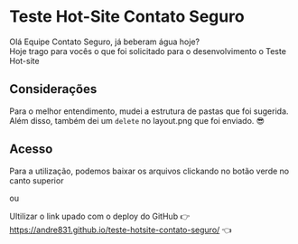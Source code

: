 # Teste Hot-Site Contato Seguro 

Olá Equipe Contato Seguro, já beberam água hoje?  
Hoje trago para vocês o que foi solicitado para o desenvolvimento o Teste Hot-site


## Considerações

Para o melhor entendimento, mudei a estrutura de pastas que foi sugerida. Além disso, também dei um `delete` no layout.png que foi enviado. 😎


## Acesso

Para a utilização, podemos baixar os arquivos clickando no botão verde no canto superior  
  
ou  
  
Ultilizar o link upado com o deploy do GitHub  👉 https://andre831.github.io/teste-hotsite-contato-seguro/ 👈
